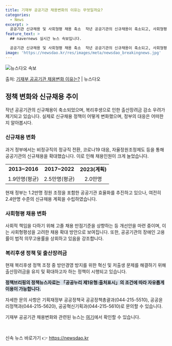 ```yaml
---
title: 기재부 공공기관 채용변화의 이유는 무엇일까요?
categories:
  - News
excerpt: >
  공공기관 신규채용 및 사회형평 채용 축소  작년 공공기관의 신규채용이 축소되고, 사회형평 채용 비중도 줄어들…
feature_text: >
  ## navernews 실시간 뉴스 속보입니다.

  공공기관 신규채용 및 사회형평 채용 축소  작년 공공기관의 신규채용이 축소되고, 사회형평 채용 비중도 줄어들…
image: 'https://newsdao.kr/res/images/meta/newsdao_breakingnews.jpg'
---
```


![뉴스다오 속보](https://newsdao.kr/res/images/meta/newsdao_breakingnews.jpg)

<p>출처: <a href="https://newsdao.kr/4158" rel="dofollow">기재부 공공기관 채용변화 이유는?</a> | 뉴스다오</p>

<h2 data-ke-size="size26">정책 변화와 신규채용 추이</h2>
<p data-ke-size="size16">작년 공공기관의 신규채용이 축소되었으며, 복리후생으로 인한 출산장려금 감소 우려가 제기되고 있습니다. 실제로 신규채용 정책이 어떻게 변화했으며, 정부의 대응은 어떠한지 알아봅시다.</p>

<h3><b>신규채용 변화</b></h3>
<p data-ke-size="size16">과거 정부에서는 비정규직의 정규직 전환, 코로나19 대응, 자율정원조정제도 등을 통해 공공기관의 신규채용을 확대했습니다. 이로 인해 채용인원이 크게 늘었습니다.</p>
<table>
    <tr>
        <td style="text-align: center; height: 17px;"><b>2013~2016</b></td>
        <td style="text-align: center; height: 17px;"><b>2017~2022</b></td>
        <td style="text-align: center; height: 17px;"><b>2023(계획)</b></td>
    </tr>
    <tr>
        <td style="text-align: center; height: 17px;">1.9만명(평균)</td>
        <td style="text-align: center; height: 17px;">2.5만명(평균)</td>
        <td style="text-align: center; height: 17px;">2.0만명</td>
    </tr>
</table>
<p data-ke-size="size16">현재 정부는 1.2만명 정원 조정을 포함한 공공기관 효율화를 추진하고 있으나, 여전히 2.4만명 수준의 신규채용 계획을 수립하였습니다.</p>

<h3><b>사회형평 채용 변화</b></h3>
<p data-ke-size="size16">사회적 책임을 다하기 위해 고졸 채용 만점기준을 상향하는 등 개선안을 마련 중이며, 이는 사회형평성을 고려한 채용 확대 방안으로 보여집니다. 또한, 공공기관의 장애인 고용률이 법적 의무고용률을 상회하고 있음을 강조합니다.</p>

<h3><b>복리후생 정책 및 출산장려금</b></h3>
<p data-ke-size="size16">현재 복리후생 정책 조정 중 방만경영 방지를 위한 혁신 및 저출생 문제를 해결하기 위해 출산장려금을 유지 및 확대하고자 하는 정책이 시행되고 있습니다.</p>
<div><b><span style="background-color: #21538527;">정책브리핑의 정책뉴스자료는 「공공누리 제1유형:출처표시」의 조건에 따라 자유롭게 이용이 가능합니다.</span></b></div>

<p data-ke-size="size16">자세한 문의 사항은 기획재정부 공공정책국 공공정책총괄과(044-215-5510), 공공윤리정책과(044-215-5620), 공공혁신기획과(044-215-5610)로 문의할 수 있습니다.</p>
<p data-ke-size="size16">기재부 공공기관 채용변화와 관련된 뉴스는 <a href="https://newsdao.kr/4158">여기</a>에서 확인할 수 있습니다.</p>
<p data-ke-size="size16">&nbsp;</p> 

신속 뉴스 바로가기 👉 <a href="https://newsdao.kr" rel="dofollow">https://newsdao.kr</a>


